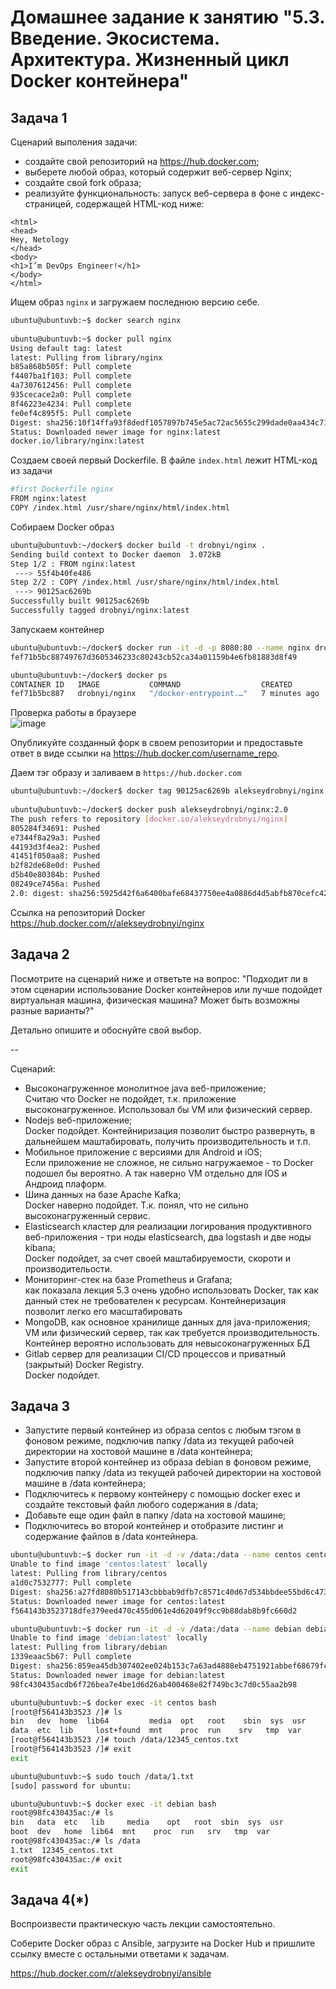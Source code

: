  
# Домашнее задание к занятию "5.3. Введение. Экосистема. Архитектура. Жизненный цикл Docker контейнера"

## Задача 1  
Сценарий выполения задачи:

- создайте свой репозиторий на https://hub.docker.com;
- выберете любой образ, который содержит веб-сервер Nginx;
- создайте свой fork образа;
- реализуйте функциональность: запуск веб-сервера в фоне с индекс-страницей, содержащей HTML-код ниже:
```
<html>
<head>
Hey, Netology
</head>
<body>
<h1>I’m DevOps Engineer!</h1>
</body>
</html>
```
Ищем образ ```nginx``` и загружаем последнюю версию себе.
```bash
ubuntu@ubuntuvb:~$ docker search nginx
 
ubuntu@ubuntuvb:~$ docker pull nginx
Using default tag: latest
latest: Pulling from library/nginx
b85a868b505f: Pull complete
f4407ba1f103: Pull complete
4a7307612456: Pull complete
935cecace2a0: Pull complete
8f46223e4234: Pull complete
fe0ef4c895f5: Pull complete
Digest: sha256:10f14ffa93f8dedf1057897b745e5ac72ac5655c299dade0aa434c71557697ea
Status: Downloaded newer image for nginx:latest
docker.io/library/nginx:latest
```
Создаем своей первый Dockerfile. В файле ```index.html``` лежит HTML-код из задачи  
```bash
#first Dockerfile nginx
FROM nginx:latest
COPY /index.html /usr/share/nginx/html/index.html
```
Собираем Docker образ  
```bash
ubuntu@ubuntuvb:~/docker$ docker build -t drobnyi/nginx .
Sending build context to Docker daemon  3.072kB
Step 1/2 : FROM nginx:latest
 ---> 55f4b40fe486
Step 2/2 : COPY /index.html /usr/share/nginx/html/index.html
 ---> 90125ac6269b
Successfully built 90125ac6269b
Successfully tagged drobnyi/nginx:latest
```
Запускаем контейнер  
```bash
ubuntu@ubuntuvb:~/docker$ docker run -it -d -p 8080:80 --name nginx drobnyi/nginx
fef71b5bc88749767d3605346233c80243cb52ca34a01159b4e6fb81883d8f49
```
```bash
ubuntu@ubuntuvb:~/docker$ docker ps
CONTAINER ID   IMAGE           COMMAND                  CREATED         STATUS         PORTS                                   NAMES
fef71b5bc887   drobnyi/nginx   "/docker-entrypoint.…"   7 minutes ago   Up 7 minutes   0.0.0.0:8080->80/tcp, :::8080->80/tcp   nginx
```
Проверка работы в браузере  
![image](https://user-images.githubusercontent.com/99823951/176121448-985d392a-1778-4c06-94b0-0ba690d81e2f.png)

Опубликуйте созданный форк в своем репозитории и предоставьте ответ в виде ссылки на https://hub.docker.com/username_repo.  

Даем тэг образу и заливаем в ```https://hub.docker.com```
```bash
ubuntu@ubuntuvb:~/docker$ docker tag 90125ac6269b alekseydrobnyi/nginx:2.0
 
ubuntu@ubuntuvb:~/docker$ docker push alekseydrobnyi/nginx:2.0
The push refers to repository [docker.io/alekseydrobnyi/nginx]
805284f34691: Pushed
e7344f8a29a3: Pushed
44193d3f4ea2: Pushed
41451f050aa8: Pushed
b2f82de68e0d: Pushed
d5b40e80384b: Pushed
08249ce7456a: Pushed
2.0: digest: sha256:5925d42f6a6400bafe68437750ee4a0886d4d5abfb870cefc42186d16dcb2840 size: 1777
``` 
Ссылка на репозиторий Docker  
https://hub.docker.com/r/alekseydrobnyi/nginx

## Задача 2  
Посмотрите на сценарий ниже и ответьте на вопрос: "Подходит ли в этом сценарии использование Docker контейнеров или лучше подойдет виртуальная машина, физическая машина? Может быть возможны разные варианты?"

Детально опишите и обоснуйте свой выбор.

--

Сценарий:

- Высоконагруженное монолитное java веб-приложение;  
Считаю что Docker не подойдет, т.к. приложение высоконагруженное. Использовал бы VM или физический сервер.  
- Nodejs веб-приложение;  
Docker подойдет. Контейниризация позволит быстро развернуть, в дальнейшем маштабировать, получить производительность и т.п.  
- Мобильное приложение c версиями для Android и iOS;  
Если приложение не сложное, не сильно нагружаемое - то Docker подошел бы вероятно. А так наверно VM отдельно для IOS и Андроид плаформ.  
- Шина данных на базе Apache Kafka;  
Docker наверно подойдет. Т.к. понял, что не сильно высоконагруженный сервис.  
- Elasticsearch кластер для реализации логирования продуктивного веб-приложения - три ноды elasticsearch, два logstash и две ноды kibana;  
Docker подойдет, за счет своей маштабируемости, скороти и производительости.  
- Мониторинг-стек на базе Prometheus и Grafana;  
как показала лекция 5.3 очень удобно использовать Docker, так как данный стек не требователен к ресурсам. Контейнеризация позволит легко его масштабировать  
- MongoDB, как основное хранилище данных для java-приложения;  
VM или физический сервер, так как требуется производительность. Контейнер вероятно использовать для невысоконагруженных БД  
- Gitlab сервер для реализации CI/CD процессов и приватный (закрытый) Docker Registry.  
Docker подойдет.  

## Задача 3  
- Запустите первый контейнер из образа centos c любым тэгом в фоновом режиме, подключив папку /data из текущей рабочей директории на хостовой машине в /data контейнера;
- Запустите второй контейнер из образа debian в фоновом режиме, подключив папку /data из текущей рабочей директории на хостовой машине в /data контейнера;
- Подключитесь к первому контейнеру с помощью docker exec и создайте текстовый файл любого содержания в /data;
- Добавьте еще один файл в папку /data на хостовой машине;
- Подключитесь во второй контейнер и отобразите листинг и содержание файлов в /data контейнера.
```bash
ubuntu@ubuntuvb:~$ docker run -it -d -v /data:/data --name centos centos
Unable to find image 'centos:latest' locally
latest: Pulling from library/centos
a1d0c7532777: Pull complete
Digest: sha256:a27fd8080b517143cbbbab9dfb7c8571c40d67d534bbdee55bd6c473f432b177
Status: Downloaded newer image for centos:latest
f564143b3523718dfe379eed470c455d061e4d62049f9cc9b88dab8b9fc660d2

ubuntu@ubuntuvb:~$ docker run -it -d -v /data:/data --name debian debian
Unable to find image 'debian:latest' locally
latest: Pulling from library/debian
1339eaac5b67: Pull complete
Digest: sha256:859ea45db307402ee024b153c7a63ad4888eb4751921abbef68679fc73c4c739
Status: Downloaded newer image for debian:latest
98fc430435acdb6f726bea7e4be1d6d26ab400468e82f749bc3c7d0c55aa2b98

ubuntu@ubuntuvb:~$ docker exec -it centos bash
[root@f564143b3523 /]# ls         
bin   dev  home  lib64         media  opt   root    sbin  sys  usr
data  etc  lib     lost+found  mnt    proc  run    srv   tmp  var
[root@f564143b3523 /]# touch /data/12345_centos.txt
[root@f564143b3523 /]# exit
exit

ubuntu@ubuntuvb:~$ sudo touch /data/1.txt
[sudo] password for ubuntu:

ubuntu@ubuntuvb:~$ docker exec -it debian bash
root@98fc430435ac:/# ls
bin   data  etc   lib     media    opt   root  sbin  sys  usr
boot  dev   home  lib64  mnt    proc  run   srv   tmp  var
root@98fc430435ac:/# ls /data
1.txt  12345_centos.txt
root@98fc430435ac:/# exit
exit
```

## Задача 4(*)  
Воспроизвести практическую часть лекции самостоятельно.  

Соберите Docker образ с Ansible, загрузите на Docker Hub и пришлите ссылку вместе с остальными ответами к задачам.


https://hub.docker.com/r/alekseydrobnyi/ansible

